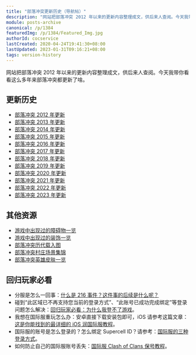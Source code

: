 ```yaml
---
title: "部落冲突更新历史（导航帖）"
description: "网站把部落冲突 2012 年以来的更新内容整理成文，供后来人查阅。今天我带你看看这么多年来部落冲突都更新了啥。"
module: posts-archive
canonical: /p/1384
featuredImg: /p/1384/Featured_Img.jpg
authorId: cocservice
lastCreated: 2020-04-24T19:41:30+08:00
lastUpdated: 2023-01-31T09:16:21+08:00
tags: version-history
---
```


网站把部落冲突 2012 年以来的更新内容整理成文，供后来人查阅。今天我带你看看这么多年来部落冲突都更新了啥。

## 更新历史

- [部落冲突 2012 年更新](/p/1040)
- [部落冲突 2013 年更新](/p/1058)
- [部落冲突 2014 年更新](/p/1119)
- [部落冲突 2015 年更新](/p/1163)
- [部落冲突 2016 年更新](/p/1220)
- [部落冲突 2017 年更新](/p/1261)
- [部落冲突 2018 年更新](/p/1326)
- [部落冲突 2019 年更新](/p/1378)
- [部落冲突 2020 年更新](/p/830)
- [部落冲突 2021 年更新](/p/1935)
- [部落冲突 2022 年更新](/p/2316)
- [部落冲突 2023 年更新](/p/5864)

## 其他资源

- [游戏中出现过的障碍物一览](/p/127)
- [游戏中出现过的装饰一览](/p/1451)
- [部落冲突历代载入图](/p/1268)
- [部落冲突村庄场景集锦](/p/2010)
- [部落冲突英雄皮肤一览](/p/6582)

## 回归玩家必看

- 分服是怎么一回事：[什么是 216 事件？这件事的后续是什么呢？](/p/2754)
- 碰到“此区域已不再支持您当前的登录方式”、“此账号已成功完成绑定”等登录问题怎么解决：[回归玩家必看：为什么我登不了游戏](/p/4511)。
- 我想在国际服重玩怎么办：安卓直接下载安装包即可，iOS 请参考这篇文章：[这是你能找到的最详细的 iOS 润国际服教程](/p/4604)。
- 国际服的账号是怎么登录的？怎么绑定 Supercell ID？请参考：[国际服的三种登录方式](/p/3314)。
- 如何防止自己的国际服账号丢失：[国际服 Clash of Clans 保号教程](/p/3575)。